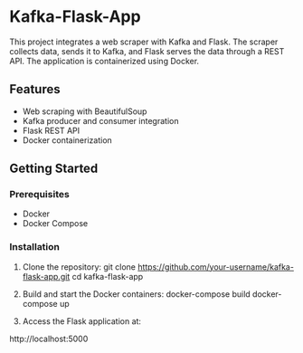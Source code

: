 # Kafka-Flask-App

This project integrates a web scraper with Kafka and Flask. The scraper collects data, sends it to Kafka, and Flask serves the data through a REST API. The application is containerized using Docker.

## Features

- Web scraping with BeautifulSoup
- Kafka producer and consumer integration
- Flask REST API
- Docker containerization

## Getting Started

### Prerequisites

- Docker
- Docker Compose

### Installation

1. Clone the repository:
   git clone https://github.com/your-username/kafka-flask-app.git
   cd kafka-flask-app

2. Build and start the Docker containers:
   docker-compose build
   docker-compose up

3. Access the Flask application at:

  http://localhost:5000
